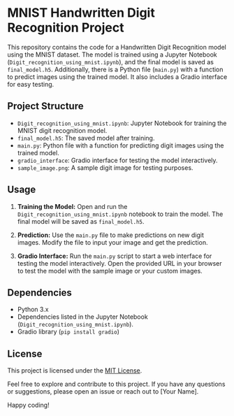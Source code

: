 # MNIST Handwritten Digit Recognition Project

This repository contains the code for a Handwritten Digit Recognition model using the MNIST dataset. The model is trained using a Jupyter Notebook (`Digit_recognition_using_mnist.ipynb`), and the final model is saved as `final_model.h5`. Additionally, there is a Python file (`main.py`) with a function to predict images using the trained model. It also includes a Gradio interface for easy testing.

## Project Structure

- `Digit_recognition_using_mnist.ipynb`: Jupyter Notebook for training the MNIST digit recognition model.
- `final_model.h5`: The saved model after training.
- `main.py`: Python file with a function for predicting digit images using the trained model.
- `gradio_interface`: Gradio interface for testing the model interactively.
- `sample_image.png`: A sample digit image for testing purposes.

## Usage

1. **Training the Model:** Open and run the `Digit_recognition_using_mnist.ipynb` notebook to train the model. The final model will be saved as `final_model.h5`.

2. **Prediction:** Use the `main.py` file to make predictions on new digit images. Modify the file to input your image and get the prediction.

3. **Gradio Interface:** Run the `main.py` script to start a web interface for testing the model interactively. Open the provided URL in your browser to test the model with the sample image or your custom images.

## Dependencies

- Python 3.x
- Dependencies listed in the Jupyter Notebook (`Digit_recognition_using_mnist.ipynb`).
- Gradio library (`pip install gradio`)

## License

This project is licensed under the [MIT License](LICENSE).

Feel free to explore and contribute to this project. If you have any questions or suggestions, please open an issue or reach out to [Your Name].

Happy coding!
